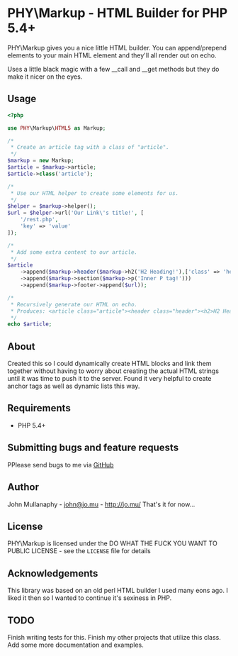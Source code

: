 PHY\Markup - HTML Builder for PHP 5.4+
================================================================================


PHY\Markup gives you a nice little HTML builder. You can append/prepend elements
to your main HTML element and they'll all render out on echo.

Uses a little black magic with a few __call and __get methods but they do make
it nicer on the eyes.

Usage
-----

```php
<?php

use PHY\Markup\HTML5 as Markup;

/*
 * Create an article tag with a class of "article".
 */
$markup = new Markup;
$article = $markup->article;
$article->class('article');

/*
 * Use our HTML helper to create some elements for us.
 */
$helper = $markup->helper();
$url = $helper->url('Our Link\'s title!', [
    '/rest.php',
    'key' => 'value'
]);

/*
 * Add some extra content to our article.
 */
$article
    ->append($markup->header($markup->h2('H2 Heading!'),['class' => 'header'))
    ->append($markup->section($markup->p('Inner P tag!')))
    ->append($markup->footer->append($url));

/*
 * Recursively generate our HTML on echo.
 * Produces: <article class="article"><header class="header"><h2>H2 Heading!</h2></header><section><p>Inner P tag!</p></section><footer><a href="/rest.php?key=value">Our Link's Title!</a></footer></article>
 */
echo $article;
```


About
-----

Created this so I could dynamically create HTML blocks and link them together
without having to worry about creating the actual HTML strings until it was time
to push it to the server. Found it very helpful to create anchor tags as well as
dynamic lists this way.

Requirements
------------

- PHP 5.4+

Submitting bugs and feature requests
------------------------------------

PPlease send bugs to me via
[GitHub](https://github.com/mullanaphy/markup/issues)

Author
------

John Mullanaphy - <john@jo.mu> - <http://jo.mu/>
That's it for now...

License
-------

PHY\Markup is licensed under the DO WHAT THE FUCK YOU WANT TO PUBLIC LICENSE -
see the `LICENSE` file for details

Acknowledgements
----------------

This library was based on an old perl HTML builder I used many eons ago. I liked
it then so I wanted to continue it's sexiness in PHP.

TODO
----

Finish writing tests for this. Finish my other projects that utilize this class.
Add some more documentation and examples.